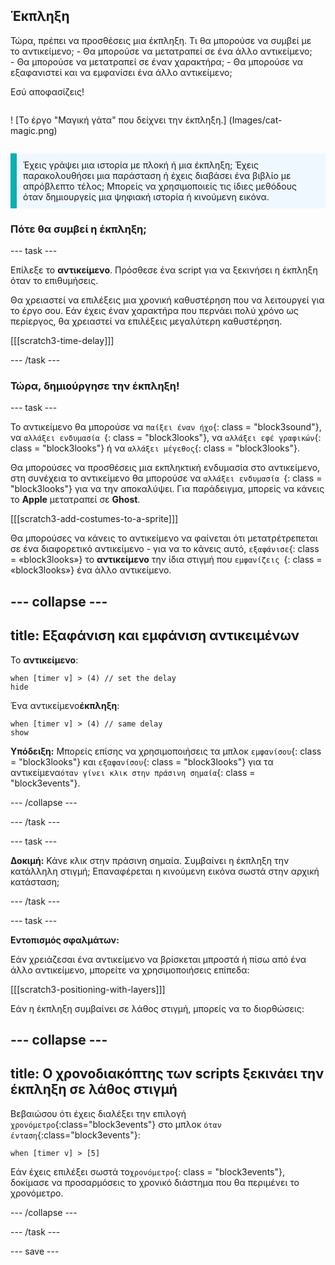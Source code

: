 ## Έκπληξη

<div style="display: flex; flex-wrap: wrap">
<div style="flex-basis: 200px; flex-grow: 1; margin-right: 15px;">
Τώρα, πρέπει να προσθέσεις μια έκπληξη. Τι θα μπορούσε να συμβεί με το αντικείμενο; 
- Θα μπορούσε να μετατραπεί σε ένα άλλο αντικείμενο; 
- Θα μπορούσε να μετατραπεί σε έναν χαρακτήρα; 
- Θα μπορούσε να εξαφανιστεί και να εμφανίσει ένα άλλο αντικείμενο; 

Εσύ αποφασίζεις!
</div>
<div>

! [Το έργο "Μαγική γάτα" που δείχνει την έκπληξη.] (Images/cat-magic.png)

</div>
</div>

<p style="border-left: solid; border-width:10px; border-color: #0faeb0; background-color: aliceblue; padding: 10px;">
Έχεις γράψει μια ιστορία με πλοκή ή μια έκπληξη; Έχεις παρακολουθήσει μια παράσταση ή έχεις διαβάσει ένα βιβλίο με απρόβλεπτο τέλος; Μπορείς να χρησιμοποιείς τις ίδιες μεθόδους όταν δημιουργείς μια ψηφιακή ιστορία ή κινούμενη εικόνα. 
</p>

### Πότε θα συμβεί η έκπληξη;

--- task ---

Επίλεξε το **αντικείμενο**. Πρόσθεσε ένα script για να ξεκινήσει η έκπληξη όταν το επιθυμήσεις.

Θα χρειαστεί να επιλέξεις μια χρονική καθυστέρηση που να λειτουργεί για το έργο σου. Εάν έχεις έναν χαρακτήρα που περνάει πολύ χρόνο ως περίεργος, θα χρειαστεί να επιλέξεις μεγαλύτερη καθυστέρηση.

[[[scratch3-time-delay]]]

--- /task ---

### Τώρα, δημιούργησε την έκπληξη!

--- task ---

Το αντικείμενο θα μπορούσε να `παίξει έναν ήχο`{: class = "block3sound"}, να `αλλάξει ενδυμασία `{: class = "block3looks"}, να `αλλάξει εφέ γραφικών`{: class = "block3looks"} ή να `αλλάξει μέγεθος`{: class = "block3looks"}.

Θα μπορούσες να προσθέσεις μια εκπληκτική ενδυμασία στο αντικείμενο, στη συνέχεια το αντικείμενο θα μπορούσε να `αλλάξει ενδυμασία `{: class = "block3looks"} για να την αποκαλύψει. Για παράδειγμα, μπορείς να κάνεις το **Apple** μετατραπεί σε **Ghost**.

[[[scratch3-add-costumes-to-a-sprite]]]

Θα μπορούσες να κάνεις το αντικείμενο να φαίνεται ότι μετατρέτρεπεται σε ένα διαφορετικό αντικείμενο - για να το κάνεις αυτό, `εξαφάνισε`{: class = «block3looks»} το **αντικείμενο** την ίδια στιγμή που `εμφανίζεις `{: class = «block3looks»} ένα άλλο αντικείμενο.

--- collapse ---
---
title: Εξαφάνιση και εμφάνιση αντικειμένων
---

Το **αντικείμενο**:
```blocks3
when [timer v] > (4) // set the delay
hide
```

Ένα αντικείμενο**έκπληξη**:
```blocks3
when [timer v] > (4) // same delay
show
```

**Υπόδειξη:** Μπορείς επίσης να χρησιμοποιήσεις τα μπλοκ `εμφανίσου`{: class = "block3looks"} και `εξαφανίσου`{: class = "block3looks"} για τα αντικείμενα`όταν γίνει κλικ στην πράσινη σημαία`{: class = "block3events"}.

--- /collapse ---

--- /task ---

--- task ---

**Δοκιμή:** Κάνε κλικ στην πράσινη σημαία. Συμβαίνει η έκπληξη την κατάλληλη στιγμή; Επαναφέρεται η κινούμενη εικόνα σωστά στην αρχική κατάσταση;

--- /task ---

--- task ---

**Εντοπισμός σφαλμάτων:**

Εάν χρειάζεσαι ένα αντικείμενο να βρίσκεται μπροστά ή πίσω από ένα άλλο αντικείμενο, μπορείτε να χρησιμοποιήσεις επίπεδα:

[[[scratch3-positioning-with-layers]]]

Εάν η έκπληξη συμβαίνει σε λάθος στιγμή, μπορείς να το διορθώσεις:

--- collapse ---
---
title: Ο χρονοδιακόπτης των scripts ξεκινάει την έκπληξη σε λάθος στιγμή
---

Βεβαιώσου ότι έχεις διαλέξει την επιλογή `χρονόμετρο`{:class="block3events"} στο μπλοκ `όταν ένταση`{:class="block3events"}:

```blocks3
when [timer v] > [5]
```

Εάν έχεις επιλέξει σωστά το`χρονόμετρο`{: class = "block3events"}, δοκίμασε να προσαρμόσεις το χρονικό διάστημα που θα περιμένει το χρονόμετρο.

--- /collapse ---

--- /task ---

--- save ---
